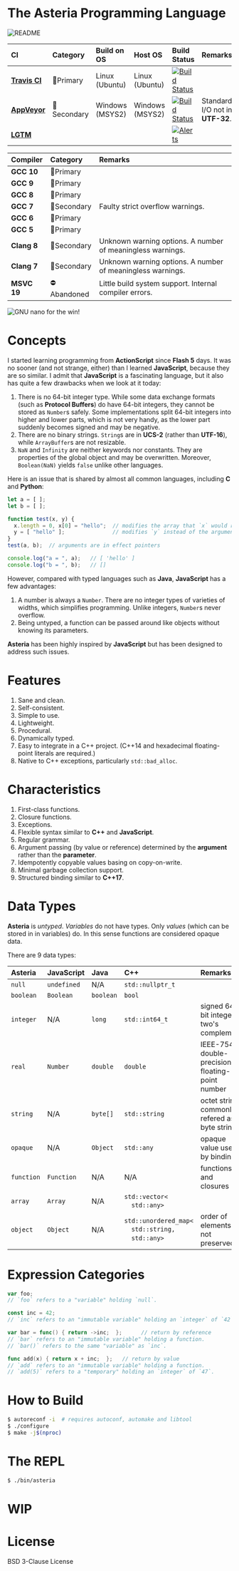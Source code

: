 # The Asteria Programming Language

![README](https://raw.githubusercontent.com/lhmouse/asteria/master/README.png)

|CI            |Category                   |Build on OS     |Host OS         |Build Status     |Remarks          |
|:-------------|:--------------------------|:---------------|:---------------|:----------------|:----------------|
|[**Travis CI**](https://travis-ci.org/lhmouse/asteria) |:1st_place_medal:Primary   |Linux (Ubuntu)  |Linux (Ubuntu)  |[![Build Status](https://travis-ci.org/lhmouse/asteria.svg?branch=master)](https://travis-ci.org/lhmouse/asteria/) |       |
|[**AppVeyor**](https://ci.appveyor.com/project/lhmouse/asteria) |:2nd_place_medal:Secondary |Windows (MSYS2) |Windows (MSYS2) |[![Build Status](https://ci.appveyor.com/api/projects/status/github/lhmouse/asteria?branch=master&svg=true)](https://ci.appveyor.com/project/lhmouse/asteria/) |Standard I/O not in **UTF-32**.  |
|[**LGTM**](https://lgtm.com/projects/g/lhmouse/asteria) | | | |[![Alerts](https://img.shields.io/lgtm/alerts/github/lhmouse/asteria.svg)](https://lgtm.com/projects/g/lhmouse/asteria/alerts/)  | |

|Compiler    |Category                   |Remarks          |
|:-----------|:--------------------------|:----------------|
|**GCC 10**  |:1st_place_medal:Primary   |                 |
|**GCC 9**   |:1st_place_medal:Primary   |                 |
|**GCC 8**   |:1st_place_medal:Primary   |                 |
|**GCC 7**   |:2nd_place_medal:Secondary |Faulty strict overflow warnings.    |
|**GCC 6**   |:1st_place_medal:Primary   |                 |
|**GCC 5**   |:1st_place_medal:Primary   |                 |
|**Clang 8** |:2nd_place_medal:Secondary |Unknown warning options. A number of meaningless warnings.  |
|**Clang 7** |:2nd_place_medal:Secondary |Unknown warning options. A number of meaningless warnings.  |
|**MSVC 19** |:no_entry:Abandoned        |Little build system support. Internal compiler errors.   |

![GNU nano for the win!](https://raw.githubusercontent.com/lhmouse/asteria/master/GNU-nano-FTW.png)

# Concepts

I started learning programming from **ActionScript** since **Flash 5** days. It was no sooner (and not strange, either) than I learned **JavaScript**, because they are so similar. I admit that **JavaScript** is a fascinating language, but it also has quite a few drawbacks when we look at it today:

1. There is no 64-bit integer type. While some data exchange formats (such as **Protocol Buffers**) do have 64-bit integers, they cannot be stored as `Number`s safely. Some implementations split 64-bit integers into higher and lower parts, which is not very handy, as the lower part suddenly becomes signed and may be negative.
2. There are no binary strings. `String`s are in **UCS-2** (rather than **UTF-16**), while `ArrayBuffer`s are not resizable.
3. `NaN` and `Infinity` are neither keywords nor constants. They are properties of the global object and may be overwritten. Moreover, `Boolean(NaN)` yields `false` unlike other languages.

Here is an issue that is shared by almost all common languages, including **C** and **Python**:

```javascript
let a = [ ];
let b = [ ];

function test(x, y) {
  x.length = 0, x[0] = "hello";  // modifies the array that `x` would reference
  y = [ "hello" ];               // modifies `y` instead of the argument
}
test(a, b);  // arguments are in effect pointers

console.log("a = ", a);   // [ 'hello' ]
console.log("b = ", b);   // []
```

However, compared with typed languages such as **Java**, **JavaScript** has a few advantages:

1. A number is always a `Number`. There are no integer types of varieties of widths, which simplifies programming. Unlike integers, `Number`s never overflow.
2. Being untyped, a function can be passed around like objects without knowing its parameters.

**Asteria** has been highly inspired by **JavaScript** but has been designed to address such issues.

# Features

1. Sane and clean.
2. Self-consistent.
3. Simple to use.
4. Lightweight.
5. Procedural.
6. Dynamically typed.
7. Easy to integrate in a C++ project. (C++14 and hexadecimal floating-point literals are required.)
8. Native to C++ exceptions, particularly `std::bad_alloc`.

# Characteristics

1. First-class functions.
2. Closure functions.
3. Exceptions.
4. Flexible syntax similar to **C++** and **JavaScript**.
5. Regular grammar.
6. Argument passing (by value or reference) determined by the **argument** rather than the **parameter**.
7. Idempotently copyable values basing on copy-on-write.
8. Minimal garbage collection support.
9. Structured binding similar to **C++17**.

# Data Types

**Asteria** is _untyped_. _Variables_ do not have types. Only _values_ (which can be stored in in variables) do. In this sense functions are considered opaque data.

There are 9 data types:

|**Asteria**  |**JavaScript**  |**Java**   |**C++**                       |**Remarks**                                        |
|:------------|:---------------|:----------|:-----------------------------|:--------------------------------------------------|
|`null`       |`undefined`     |N/A        |`std::nullptr_t`              |                                                   |
|`boolean`    |`Boolean`       |`boolean`  |`bool`                        |                                                   |
|`integer`    |N/A             |`long`     |`std::int64_t`                |signed 64-bit integer in two's complement          |
|`real`       |`Number`        |`double`   |`double`                      |IEEE-754 double-precision floating-point number    |
|`string`     |N/A             |`byte[]`   |`std::string`                 |octet string, commonly refered as byte string      |
|`opaque`     |N/A             |`Object`   |`std::any`                    |opaque value used by bindings                      |
|`function`   |`Function`      |N/A        |N/A                           |functions and closures                             |
|`array`      |`Array`         |N/A        |`std::vector<`<br/>&emsp;`std::any>`       |                                                   |
|`object`     |`Object`        |N/A        |`std::unordered_map<`<br/>&emsp;`std::string,`<br/>&emsp;`std::any>`  |order of elements not preserved                   |

# Expression Categories

```go
var foo;
// `foo` refers to a "variable" holding `null`.

const inc = 42;
// `inc` refers to an "immutable variable" holding an `integer` of `42`.

var bar = func() { return ->inc;  };      // return by reference
// `bar` refers to an "immutable variable" holding a function.
// `bar()` refers to the same "variable" as `inc`.

func add(x) { return x + inc;  };   // return by value
// `add` refers to an "immutable variable" holding a function.
// `add(5)` refers to a "temporary" holding an `integer` of `47`.
```

# How to Build

```sh
$ autoreconf -i  # requires autoconf, automake and libtool
$ ./configure
$ make -j$(nproc)
```

# The REPL

```sh
$ ./bin/asteria
```

# WIP

# License

BSD 3-Clause License
